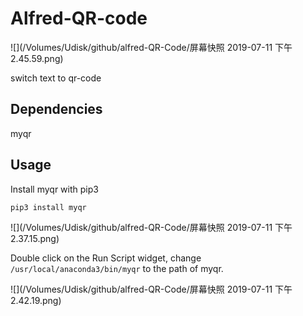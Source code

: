 # Alfred-QR-code

![](/Volumes/Udisk/github/alfred-QR-Code/屏幕快照 2019-07-11 下午2.45.59.png)

switch text to qr-code

## Dependencies
myqr

## Usage

Install myqr with pip3

```shell 
pip3 install myqr
```



![](/Volumes/Udisk/github/alfred-QR-Code/屏幕快照 2019-07-11 下午2.37.15.png)

Double click on the Run Script widget, change `/usr/local/anaconda3/bin/myqr` to the path of myqr. 

![](/Volumes/Udisk/github/alfred-QR-Code/屏幕快照 2019-07-11 下午2.42.19.png)